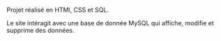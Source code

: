 Projet réalisé en HTMl, CSS et SQL.

Le site intéragit avec une base de donnée MySQL qui affiche, modifie et supprime des données.
